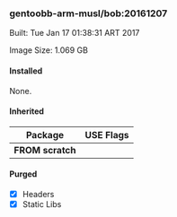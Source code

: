### gentoobb-arm-musl/bob:20161207
Built: Tue Jan 17 01:38:31 ART 2017

Image Size: 1.069 GB
#### Installed
None.
#### Inherited
Package | USE Flags
--------|----------
**FROM scratch** |
#### Purged
- [x] Headers
- [x] Static Libs
